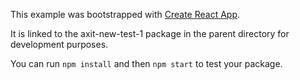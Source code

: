 This example was bootstrapped with [Create React App](https://github.com/facebook/create-react-app).

It is linked to the axit-new-test-1 package in the parent directory for development purposes.

You can run `npm install` and then `npm start` to test your package.
